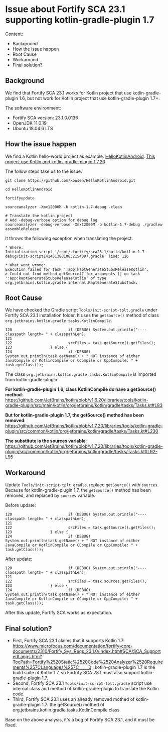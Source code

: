 # Issue about Fortify SCA 23.1 supporting kotlin-gradle-plugin 1.7 

Content:
- Background
- How the issue happen
- Root Cause
- Workaround
- Final solution?

## Background

We find that Fortify SCA 23.1 works for Kotlin project that use kotlin-gradle-plugin 1.6, but not work for Kotlin project that use kotlin-gradle-plugin 1.7+.

The software environment:
- Fortify SCA version: 23.1.0.0136
- OpenJDK 11.0.19
- Ubuntu 18.04.6 LTS

## How the issue happen

We find a Kotlin hello-world project as example: [HelloKotlinAndroid](https://github.com/kousen/HelloKotlinAndroid.git). [This project use Kotlin and kotlin-gradle-plugin 1.7.20](https://github.com/kousen/HelloKotlinAndroid/blob/master/gradle/libs.versions.toml#L2)

The follow steps take us to the issue:
```
git clone https://github.com/kousen/HelloKotlinAndroid.git

cd HelloKotlinAndroid

fortifyupdate

sourceanalyzer -Xmx12000M -b kotlin-1.7-debug -clean

# Translate the kotlin project
# Add -debug-verbose option for debug log
sourceanalyzer -debug-verbose -Xmx12000M -b kotlin-1.7-debug ./gradlew assembleRelease
```

It throws the following exception when translating the project:
```
* Where:
Initialization script '/root/.fortify/sca23.1/build/kotlin-1.7-debug/init-script14145138810832154397.gradle' line: 126
 
* What went wrong:
Execution failed for task ':app:kaptGenerateStubsReleaseKotlin'.
> Could not find method getSource() for arguments [] on task ':app:kaptGenerateStubsReleaseKotlin' of type org.jetbrains.kotlin.gradle.internal.KaptGenerateStubsTask.
```

## Root Cause

We have checked the Gradle script ``Tools/init-script-tplt.gradle`` under Fortify SCA 23.1 installation folder. It uses the ``getSource()`` method of class ``org.jetbrains.kotlin.gradle.tasks.KotlinCompile``.

``` 
120                         if (DEBUG) System.out.println("---- classpath length= " + classpathLen);
121
122                         srcFiles = task.getSource().getFiles();
123                 } else {
124                         if (DEBUG) System.out.println(task.getName() + " NOT instance of either JavaCompile or KotlinCompile or CCompile or CppCompile: " + task.getClass());
```
The class ``org.jetbrains.kotlin.gradle.tasks.KotlinCompile`` is imported from kotlin-gradle-plugin.

**For kotlin-gradle-plugin 1.6, class KotlinCompile do have a getSource() method**:
https://github.com/JetBrains/kotlin/blob/v1.6.20/libraries/tools/kotlin-gradle-plugin/src/main/kotlin/org/jetbrains/kotlin/gradle/tasks/Tasks.kt#L83
 
**But for kotlin-gradle-plugin 1.7, the getSource() method has been removed**:
https://github.com/JetBrains/kotlin/blob/v1.7.20/libraries/tools/kotlin-gradle-plugin/src/common/kotlin/org/jetbrains/kotlin/gradle/tasks/Tasks.kt#L230

**The substitute is the sources variable**: https://github.com/JetBrains/kotlin/blob/v1.7.20/libraries/tools/kotlin-gradle-plugin/src/common/kotlin/org/jetbrains/kotlin/gradle/tasks/Tasks.kt#L92-L95


## Workaround

Update ``Tools/init-script-tplt.gradle``, replace ``getSource()`` with ``sources``.
Because for kotlin-gradle-plugin 1.7, the ``getSource()`` method has been removed, and replaced by ``sources`` variable.

Before update:
```
120                         if (DEBUG) System.out.println("---- classpath length= " + classpathLen);
121
122                         srcFiles = task.getSource().getFiles();
123                 } else {
124                         if (DEBUG) System.out.println(task.getName() + " NOT instance of either JavaCompile or KotlinCompile or CCompile or CppCompile: " + task.getClass());
```

After update:
```
120                         if (DEBUG) System.out.println("---- classpath length= " + classpathLen);
121
122                         srcFiles = task.sources.getFiles();
123                 } else {
124                         if (DEBUG) System.out.println(task.getName() + " NOT instance of either JavaCompile or KotlinCompile or CCompile or CppCompile: " + task.getClass());
```

After this update, Fortify SCA works as expectation.


## Final solution?

- First, Fortify SCA 23.1 claims that it supports Kotlin 1.7: https://www.microfocus.com/documentation/fortify-core-documents/2310/Fortify_Sys_Reqs_23.1.0/index.htm#SCA/SCA_SupportedLangs.htm?TocPath=Fortify%2520Static%2520Code%2520Analyzer%2520Requirements%257CLanguages%257C_____0 . kotlin-gradle-plugin 1.7 is the build suite of Kotlin 1.7, so Fortofy SCA 23.1 must also support kotlin-gradle-plugin 1.7.
- Second, Fortify SCA 23.1 ``Tools/init-script-tplt.gradle`` script use internal class and method of kotlin-gradle-plugin to translate the Kotlin code.
- Third, Fortify SCA 23.1 uses an already removed mothed of kotlin-gradle-plugin 1.7: the getSource() mothed of org.jetbrains.kotlin.gradle.tasks.KotlinCompile class.

Base on the above analysis, it's a bug of Fortify SCA 23.1, and it must be fixed. 
